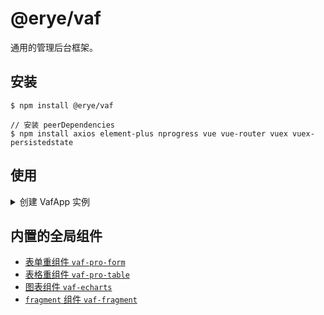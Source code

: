# @erye/vaf

通用的管理后台框架。

## 安装

```shell
$ npm install @erye/vaf

// 安装 peerDependencies
$ npm install axios element-plus nprogress vue vue-router vuex vuex-persistedstate
```

## 使用

<details>
  <summary>创建 VafApp 实例</summary>

```javascript
import "element-plus/dist/index.css";
import "@erye/vaf/dist/index.css";

import { createVafApp } from "@erye/vaf";

const { app } = createVafApp({
  settingConfig: {
    name: "Vue Admin Framework",
    slogan: "方便、快捷、精准",
    logo: "/logo.png",
    copyright: "本网站属于个人技术分享网站",
  },
  dataFuncConfig: {
    login: AuthService.login,
    getUserinfo: AuthService.getUserinfo,
    logout: AuthService.logout,
  },
  leftmenuConfig: {
    logo: "/logo.png", // 左侧菜单的logo
    menus: [
      {
        type: "router-link", // 可以有children，即可以有子菜单
        id: "/home",
        path: '/home',
        title: "首页",
        children: [],
      },
      {
        type: "http-link", // 不可以有children，即不可以有子菜单
        path: "https://staging-cn.vuejs.org/",
        title: "Vue3",
      },
    ],
  },
  routeConfig: {
    mode = "hash", // hash || history
    base = "/",
    // vaf约束的路由配置，会插在VafPageLayout中。
    // 约束只能使用一个层级的路由, 也就是不能有children选项。
    pageRoutes: [
      {
        path: "/home",
        meta: {
          VafLeftmenuId: "/home",
          VafAuthLevel: 1,
          title: "首页",
        },
        component: () => import("./pages/Home.vue"),
      },
      {
        path: "/super-admin/admin",
        meta: {
          VafLeftmenuId: "/super-admin/admin",
          // 依赖这2个字段方式，来完成路由的鉴权
          VafAuthLevel: 2, // 0=>匿名 | 1=>登录(默认) | 2=>需鉴别角色
          VafAuthRoles: ["super-admin"], // 当鉴权等级为2时，该字段才有效，默认为空数组
          title: "管理员",
        },
        component: () => import("./pages/SuperAdmin/Admin.vue"),
      },
    ],
    // 原生的路由配置，不做约束，可以使用多层级路由。
    vanillaRoutes: [
      {
        redirect: "/home",
        path: "/",
        name: "/",
      },
      {
        path: "/helloworld",
        name: "/helloworld",
        meta: {
          VafLeftmenuId: "/helloworld", // 与leftmenu匹配的id

          // 依赖这2个字段方式，来完成路由的鉴权
          VafAuthLevel: 0, // 0=>匿名 | 1=>登录(默认) | 2=>需鉴别角色
          VafAuthRoles: [], // 当鉴权等级为2时，该字段才有效，默认为空数组

          title: "Hello World",
        },
        component: () => import("./pages/HelloWorld.vue"),
      },
    ],
    // 路由守卫函数参数与VueRouter的保持一致 https://router.vuejs.org/zh/api/#aftereach
    // beforeEach() {}, // 如果设置了，会覆盖内置的beforeEach守卫
    // afterEach() {},// 如果设置了，会覆盖内置的afterEach守卫
    // beforeResolve() {},
    // onError() {},
  },
  storeConfig: {
    // 传递给store的配置，与vuex的约束保持一致
  },
});
app.mount("#app");
```

</details>

## 内置的全局组件

- [表单重组件 `vaf-pro-form`](https://github.com/chenhaihong/vaf/tree/main/src/ProComponents/VafProForm)
- [表格重组件 `vaf-pro-table`](https://github.com/chenhaihong/vaf/tree/main/src/ProComponents/VafProTable)
- [图表组件 `vaf-echarts`](https://github.com/chenhaihong/vaf/tree/main/src/components/VafEcharts)
- [`fragment` 组件 `vaf-fragment`](https://github.com/chenhaihong/vaf/tree/main/src/components/VafFragment)
